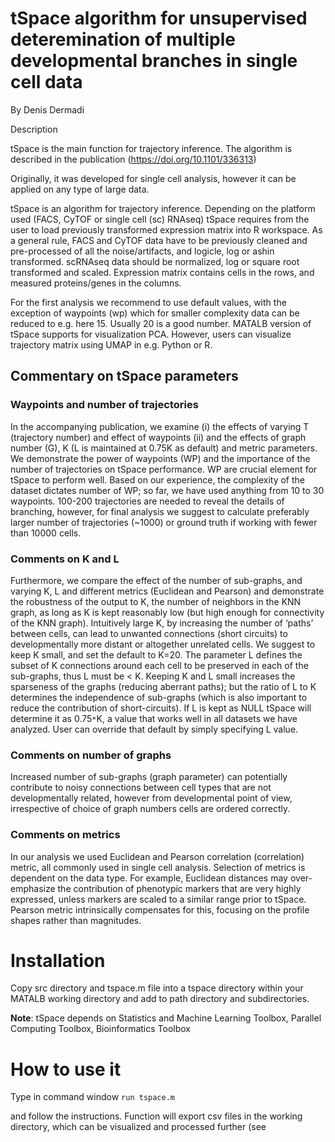 # tSpace algorithm for unsupervised deteremination of multiple developmental branches in single cell data

By Denis Dermadi

Description

tSpace is the main function for trajectory inference. The algorithm is described in the publication (https://doi.org/10.1101/336313) 

Originally, it was developed for single cell analysis, however it can be applied on any type of large data.

tSpace is an algorithm for trajectory inference. Depending on the platform used (FACS, CyTOF or single cell (sc) RNAseq) tSpace requires from the user to load previously transformed expression matrix into R workspace. As a general rule, FACS and CyTOF data have to be previously cleaned and pre-processed of all the noise/artifacts, and logicle, log or ashin transformed. scRNAseq data should be normalized, log or square root transformed and scaled. Expression matrix contains cells in the rows, and measured proteins/genes in the columns.

For the first analysis we recommend to use default values, with the exception of waypoints (wp) which for smaller complexity data can be reduced to e.g. here 15. Usually 20 is a good number. MATALB version of tSpace supports for visualization PCA. However, users can visualize trajectory matrix using UMAP in e.g. Python or R.

## Commentary on tSpace parameters

### Waypoints and number of trajectories

In the accompanying publication, we examine (i) the effects of varying T (trajectory number) and effect of waypoints (ii) and the effects of graph number (G), K (L is maintained at 0.75K as default) and metric parameters. We demonstrate the power of waypoints (WP) and the importance of the number of trajectories on tSpace performance. WP are crucial element for tSpace to perform well. Based on our experience, the complexity of the dataset dictates number of WP; so far, we have used anything from 10 to 30 waypoints. 100-200 trajectories are needed to reveal the details of branching, however, for final analysis we suggest to calculate preferably larger number of trajectories (~1000) or ground truth if working with fewer than 10000 cells.

### Comments on K and L

Furthermore, we compare the effect of the number of sub-graphs, and varying K, L and different metrics (Euclidean and Pearson) and demonstrate the robustness of the output to K, the number of neighbors in the KNN graph, as long as K is kept reasonably low (but high enough for connectivity of the KNN graph). Intuitively large K, by increasing the number of ‘paths’ between cells, can lead to unwanted connections (short circuits) to developmentally more distant or altogether unrelated cells. We suggest to keep K small, and set the default to K=20. The parameter L defines the subset of K connections around each cell to be preserved in each of the sub-graphs, thus L must be < K. Keeping K and L small increases the sparseness of the graphs (reducing aberrant paths); but the ratio of L to K determines the independence of sub-graphs (which is also important to reduce the contribution of short-circuits). If L is kept as NULL tSpace will determine it as 0.75`*`K, a value that works well in all datasets we have analyzed. User can override that default by simply specifying L value.

### Comments on number of graphs

Increased number of sub-graphs (graph parameter) can potentially contribute to noisy connections between cell types that are not developmentally related, however from developmental point of view, irrespective of choice of graph numbers cells are ordered correctly.

### Comments on metrics

In our analysis we used Euclidean and Pearson correlation (correlation) metric, all commonly used in single cell analysis. Selection of metrics is dependent on the data type. For example, Euclidean distances may over-emphasize the contribution of phenotypic markers that are very highly expressed, unless markers are scaled to a similar range prior to tSpace. Pearson metric intrinsically compensates for this, focusing on the profile shapes rather than magnitudes.


# Installation

Copy src directory and tspace.m file into a tspace directory within your MATALB working directory and add to path directory and subdirectories. 

**Note**: 
tSpace depends on 
Statistics and Machine Learning Toolbox, 
Parallel Computing Toolbox, 
Bioinformatics Toolbox


# How to use it

Type in command window
`run tspace.m`

and follow the instructions. 
Function will export csv files in the working directory, which can be visualized and processed further (see 
